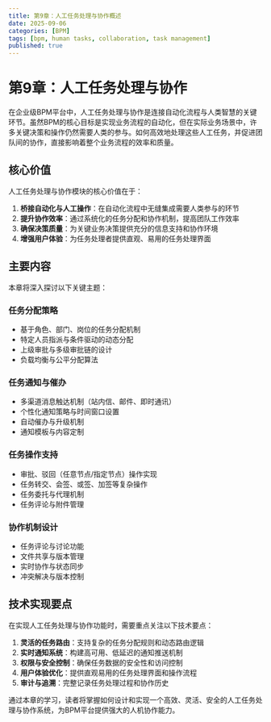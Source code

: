 ```yaml
---
title: 第9章：人工任务处理与协作概述
date: 2025-09-06
categories: [BPM]
tags: [bpm, human tasks, collaboration, task management]
published: true
---
```


# 第9章：人工任务处理与协作

在企业级BPM平台中，人工任务处理与协作是连接自动化流程与人类智慧的关键环节。虽然BPM的核心目标是实现业务流程的自动化，但在实际业务场景中，许多关键决策和操作仍然需要人类的参与。如何高效地处理这些人工任务，并促进团队间的协作，直接影响着整个业务流程的效率和质量。

## 核心价值

人工任务处理与协作模块的核心价值在于：

1. **桥接自动化与人工操作**：在自动化流程中无缝集成需要人类参与的环节
2. **提升协作效率**：通过系统化的任务分配和协作机制，提高团队工作效率
3. **确保决策质量**：为关键业务决策提供充分的信息支持和协作环境
4. **增强用户体验**：为任务处理者提供直观、易用的任务处理界面

## 主要内容

本章将深入探讨以下关键主题：

### 任务分配策略
- 基于角色、部门、岗位的任务分配机制
- 特定人员指派与条件驱动的动态分配
- 上级审批与多级审批链的设计
- 负载均衡与公平分配算法

### 任务通知与催办
- 多渠道消息触达机制（站内信、邮件、即时通讯）
- 个性化通知策略与时间窗口设置
- 自动催办与升级机制
- 通知模板与内容定制

### 任务操作支持
- 审批、驳回（任意节点/指定节点）操作实现
- 任务转交、会签、或签、加签等复杂操作
- 任务委托与代理机制
- 任务评论与附件管理

### 协作机制设计
- 任务评论与讨论功能
- 文件共享与版本管理
- 实时协作与状态同步
- 冲突解决与版本控制

## 技术实现要点

在实现人工任务处理与协作功能时，需要重点关注以下技术要点：

1. **灵活的任务路由**：支持复杂的任务分配规则和动态路由逻辑
2. **实时通知系统**：构建高可用、低延迟的通知推送机制
3. **权限与安全控制**：确保任务数据的安全性和访问控制
4. **用户体验优化**：提供直观易用的任务处理界面和操作流程
5. **审计与追溯**：完整记录任务处理过程和协作历史

通过本章的学习，读者将掌握如何设计和实现一个高效、灵活、安全的人工任务处理与协作系统，为BPM平台提供强大的人机协作能力。